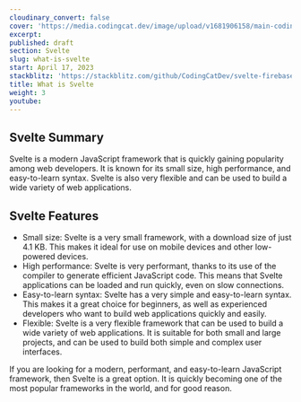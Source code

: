 ```yaml
---
cloudinary_convert: false
cover: 'https://media.codingcat.dev/image/upload/v1681906158/main-codingcatdev-photo/courses/svelte/Svelte.png'
excerpt:
published: draft
section: Svelte
slug: what-is-svelte
start: April 17, 2023
stackblitz: 'https://stackblitz.com/github/CodingCatDev/svelte-firebase-course/tree/03-starting-to-code?embed=1&file=apps/svelte-site/src/routes/+page.svelte'
title: What is Svelte
weight: 3
youtube:
---
```


## Svelte Summary

Svelte is a modern JavaScript framework that is quickly gaining popularity among web developers. It is known for its small size, high performance, and easy-to-learn syntax. Svelte is also very flexible and can be used to build a wide variety of web applications.

## Svelte Features

- Small size: Svelte is a very small framework, with a download size of just 4.1 KB. This makes it ideal for use on mobile devices and other low-powered devices.
- High performance: Svelte is very performant, thanks to its use of the compiler to generate efficient JavaScript code. This means that Svelte applications can be loaded and run quickly, even on slow connections.
- Easy-to-learn syntax: Svelte has a very simple and easy-to-learn syntax. This makes it a great choice for beginners, as well as experienced developers who want to build web applications quickly and easily.
- Flexible: Svelte is a very flexible framework that can be used to build a wide variety of web applications. It is suitable for both small and large projects, and can be used to build both simple and complex user interfaces.

If you are looking for a modern, performant, and easy-to-learn JavaScript framework, then Svelte is a great option. It is quickly becoming one of the most popular frameworks in the world, and for good reason.
